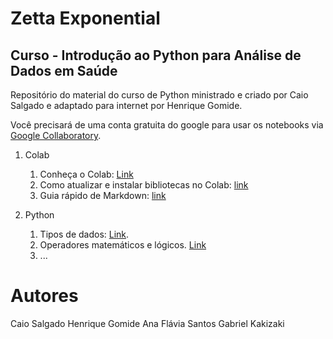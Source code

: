 # Zetta Exponential
## Curso - Introdução ao Python para Análise de Dados em Saúde

Repositório do material do curso de Python ministrado e criado por Caio Salgado e adaptado para internet por Henrique Gomide.

Você precisará de uma conta gratuita do google para usar os notebooks via [Google Collaboratory](https://colab.research.google.com).

1. Colab
    1. Conheça o Colab: [Link](https://github.com/zetta-health/exp-curso-python-saude/blob/master/Curso_Python_para_Gestão_de_Saúde_01_Visão_geral_sobre_o_Colab_do_Google.ipynb)    
    2. Como atualizar e instalar bibliotecas no Colab: [link](https://github.com/zetta-health/exp-curso-python-saude/blob/master/Curso_Python_para_Gest%C3%A3o_de_Sa%C3%BAde_01_Vis%C3%A3o_geral_sobre_o_Colab_do_Google_Bibliotecas.ipynb)
    3. Guia rápido de Markdown: [link](https://github.com/zetta-health/exp-curso-python-saude/blob/master/Curso_Python_para_Gest%C3%A3o_de_Sa%C3%BAde_01_Vis%C3%A3o_geral_sobre_o_Colab_do_Google_Markdown.ipynb)

2. Python
    1. Tipos de dados: [Link](https://github.com/zetta-health/exp-curso-python-saude/blob/master/Curso_Python_para_Gestão_de_Saúde_02_python_tipos_de_dados.ipynb).
    2. Operadores matemáticos e lógicos. [Link](https://github.com/zetta-health/exp-curso-python-saude/blob/master/Curso_Python_para__Gest%C3%A3o_de_Sa%C3%BAde_02_python_tipos_de_operadores.ipynb)
    3. ...

# Autores
Caio Salgado <!-- inserir linkdn -->
Henrique Gomide <!-- inserir linkdn -->
Ana Flávia Santos <!-- inserir linkdn -->
Gabriel Kakizaki <!-- inserir linkdn -->
